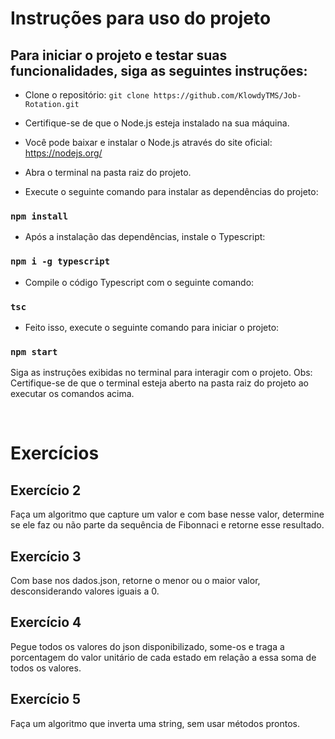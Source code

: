 # Instruções para uso do projeto

## Para iniciar o projeto e testar suas funcionalidades, siga as seguintes instruções:

- Clone o repositório: `git clone https://github.com/KlowdyTMS/Job-Rotation.git`

- Certifique-se de que o Node.js esteja instalado na sua máquina.

- Você pode baixar e instalar o Node.js através do site oficial: https://nodejs.org/

- Abra o terminal na pasta raiz do projeto.

- Execute o seguinte comando para instalar as dependências do projeto:

### `npm install`

- Após a instalação das dependências, instale o Typescript:

### `npm i -g typescript`

- Compile o código Typescript com o seguinte comando:

### `tsc`

- Feito isso, execute o seguinte comando para iniciar o projeto:

### `npm start`

Siga as instruções exibidas no terminal para interagir com o projeto.
Obs: Certifique-se de que o terminal esteja aberto na pasta raiz do projeto ao executar os comandos acima.

<br/>

# Exercícios

## Exercício 2

Faça um algoritmo que capture um valor e com base nesse valor, determine se ele faz ou não parte da sequência de Fibonnaci e retorne esse resultado.

## Exercício 3

Com base nos dados.json, retorne o menor ou o maior valor, desconsiderando valores iguais a 0.

## Exercício 4

Pegue todos os valores do json disponibilizado, some-os e traga a porcentagem do valor unitário de cada estado em relação a essa soma de todos os valores.

## Exercício 5

Faça um algoritmo que inverta uma string, sem usar métodos prontos.
